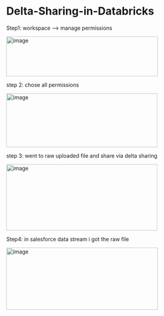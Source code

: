 # Delta-Sharing-in-Databricks

Step1: workspace --> manage permissions

<img width="400" height="105" alt="image" src="https://github.com/user-attachments/assets/7fb3c3db-eaf2-41e3-956d-d0bf80a1f0a5" />


 

step 2: chose all permissions

<img width="399" height="142" alt="image" src="https://github.com/user-attachments/assets/d531a52e-3ef2-4373-ac93-171957591a03" />


step 3: went to raw uploaded file and share via delta sharing

<img width="399" height="175" alt="image" src="https://github.com/user-attachments/assets/f57a2414-aa28-4d87-be56-5b7e9dfc3ab1" />


Step4: in salesforce data stream i got the raw file

<img width="400" height="164" alt="image" src="https://github.com/user-attachments/assets/fc100684-14d4-48e9-9018-f21db569c2bb" />


 

